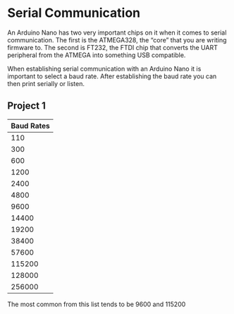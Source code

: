 # Serial Communication #
An Arduino Nano has two very important chips on it when it comes to serial communication. The first is the ATMEGA328, the “core” that you are writing firmware to. The second is FT232, the FTDI chip that converts the UART peripheral from the ATMEGA into something USB compatible.

When establishing serial communication with an Arduino Nano it is important to select a baud rate. After establishing the baud rate you can then print serially or listen. 

## Project 1 ##




| Baud Rates |
|------------|
| 110 |
| 300 |
| 600 |
| 1200 |
| 2400 |
| 4800 |
| 9600 |
| 14400 |
| 19200 |
| 38400 |
| 57600 |
| 115200 |
| 128000 |
| 256000 |

The most common from this list tends to be 9600 and 115200